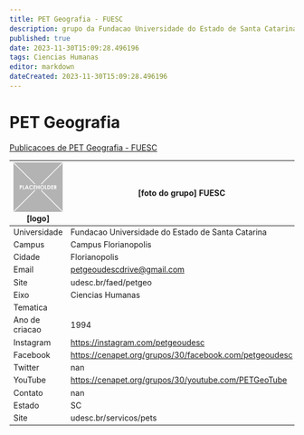 ```yaml
---
title: PET Geografia - FUESC
description: grupo da Fundacao Universidade do Estado de Santa Catarina
published: true
date: 2023-11-30T15:09:28.496196
tags: Ciencias Humanas
editor: markdown
dateCreated: 2023-11-30T15:09:28.496196
---
```


# PET Geografia

[Publicacoes de PET Geografia - FUESC](/atividade/27PETGeografiaFUESC/feed.md)

| ![placeholder.png](/placeholder.png) [logo] | [foto do grupo] FUESC         |
| ------------------------------------------- | ------------------------------------------------- |
| Universidade                                | Fundacao Universidade do Estado de Santa Catarina      |
| Campus                                      | Campus Florianopolis            |
| Cidade                                      | Florianopolis             |
| Email                                       | petgeoudescdrive@gmail.com             |
| Site                                        | udesc.br/faed/petgeo              |
| Eixo                                        | Ciencias Humanas              |
| Tematica                                    |           |
| Ano de criacao                              | 1994        |
| Instagram                                   | https://instagram.com/petgeoudesc         |
| Facebook                                    | https://cenapet.org/grupos/30/facebook.com/petgeoudesc          |
| Twitter                                     | nan           |
| YouTube                                     | https://cenapet.org/grupos/30/youtube.com/PETGeoTube           |
| Contato                                     | nan         |
| Estado                                      |  SC            |
| Site                                        | udesc.br/servicos/pets |
